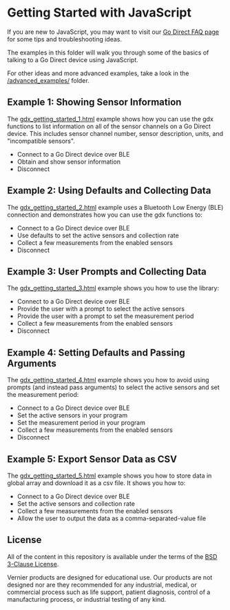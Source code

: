 # Getting Started with JavaScript

If you are new to JavaScript, you may want to visit our [Go Direct FAQ page](./godirect-js-faqs.md) for some tips and troubleshooting ideas.

The examples in this folder will walk you through some of the basics of talking to a Go Direct device using JavaScript. 

For other ideas and more advanced examples, take a look in the [/advanced_examples/](./advanced_examples) folder.

## Example 1: Showing Sensor Information
The [gdx_getting_started_1.html](./gdx_getting_started_1.html) example shows how you can use the gdx functions to list information on all of the sensor channels on a Go Direct device. This includes sensor channel number, sensor description, units, and "incompatible sensors".
- Connect to a Go Direct device over BLE
- Obtain and show sensor information
- Disconnect

## Example 2: Using Defaults and Collecting Data
The [gdx_getting_started_2.html](./gdx_getting_started_2.html) example uses a Bluetooth Low Energy (BLE) connection and demonstrates how you can use the gdx functions to:
- Connect to a Go Direct device over BLE
- Use defaults to set the active sensors and collection rate
- Collect a few measurements from the enabled sensors
- Disconnect

## Example 3: User Prompts and Collecting Data
The [gdx_getting_started_3.html](./gdx_getting_started_3.html) example shows you how to use the library:
- Connect to a Go Direct device over BLE
- Provide the user with a prompt to select the active sensors
- Provide the user with a prompt to set the measurement period
- Collect a few measurements from the enabled sensors
- Disconnect

## Example 4: Setting Defaults and Passing Arguments
The [gdx_getting_started_4.html](./gdx_getting_started_4.html) example shows you how to avoid using prompts (and instead pass arguments) to select the active sensors and set the measurement period:
- Connect to a Go Direct device over BLE
- Set the active sensors in your program
- Set the measurement period in your program
- Collect a few measurements from the enabled sensors
- Disconnect

## Example 5: Export Sensor Data as CSV
The [gdx_getting_started_5.html](./gdx_getting_started_5.html) example shows you how to store data in global array and download it as a csv file.
 It shows you how to:
- Connect to a Go Direct device over BLE
- Set the active sensors and collection rate
- Collect a few measurements from the enabled sensors
- Allow the user to output the data as a comma-separated-value file

## License

All of the content in this repository is available under the terms of the [BSD 3-Clause License](../LICENSE).

Vernier products are designed for educational use. Our products are not designed nor are they recommended for any industrial, medical, or commercial process such as life support, patient diagnosis, control of a manufacturing process, or industrial testing of any kind.